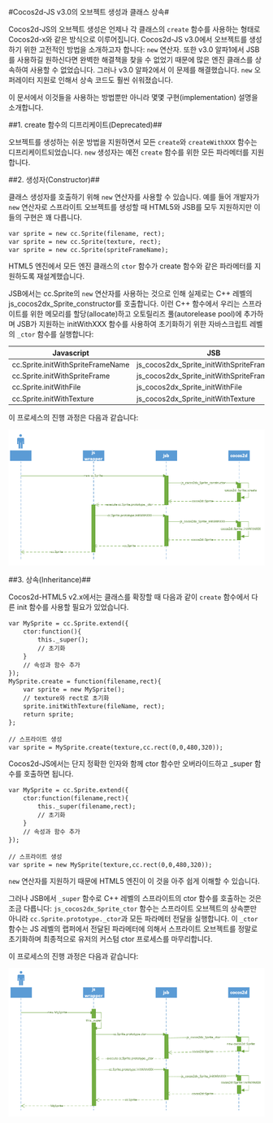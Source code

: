 #Cocos2d-JS v3.0의 오브젝트 생성과 클래스 상속#

Cocos2d-JS의 오브젝트 생성은 언제나 각 클래스의 `create` 함수를 사용하는 형태로 Cocos2d-x와 같은 방식으로 이루어집니다. Cocos2d-JS v3.0에서 오브젝트를 생성하기 위한 고전적인 방법을 소개하고자 합니다: `new` 연산자. 또한 v3.0 알파1에서 JSB를 사용하길 원하신다면 완벽한 해결책을 찾을 수 없었기 때문에 많은 엔진 클래스를 상속하여 사용할 수 없었습니다. 그러나 v3.0 알파2에서 이 문제를 해결했습니다. `new` 오퍼레이터 지원로 인해서 상속 코드도 훨씬 쉬워졌습니다.

이 문서에서 이것들을 사용하는 방법뿐만 아니라 몇몇 구현(implementation) 설명을 소개합니다.

##1. create 함수의 디프리케이트(Deprecated)##

오브젝트를 생성하는 쉬운 방법을 지원하면서 모든 `create`와 `createWithXXX` 함수는 디프리케이트되었습니다. `new` 생성자는 예전 `create` 함수를 위한 모든 파라메터를 지원합니다. 

##2. 생성자(Constructor)##

클래스 생성자를 호출하기 위해 `new` 연산자를 사용할 수 있습니다. 예를 들어 개발자가 `new` 연산자로 스프라이트 오브젝트를 생성할 때 HTML5와 JSB를 모두 지원하지만 이들의 구현은 꽤 다릅니다.

	var sprite = new cc.Sprite(filename, rect);
	var sprite = new cc.Sprite(texture, rect);
	var sprite = new cc.Sprite(spriteFrameName);

HTML5 엔진에서 모든 엔진 클래스의 `ctor` 함수가 create 함수와 같은 파라메터를 지원하도록 재설계했습니다.

JSB에서는 cc.Sprite의 `new` 연산자를 사용하는 것으로 인해 실제로는 C++ 레벨의 js\_cocos2dx\_Sprite\_constructor를 호출합니다. 이런 C++ 함수에서 우리는 스프라이트를 위한 메모리를 할당(allocate)하고 오토릴리즈 풀(autorelease pool)에 추가하며 JSB가 지원하는 initWithXXX 함수를 사용하여 초기화하기 위한 자바스크립트 레벨의 `_ctor` 함수를 실행합니다:

| Javascript | JSB | Cocos2d-x |
| ---------- |-----|-----------|              
| cc.Sprite.initWithSpriteFrameName | js_cocos2dx_Sprite_initWithSpriteFrameName | cocos2d::Sprite::initWithSpriteFrameName |
| cc.Sprite.initWithSpriteFrame | js_cocos2dx_Sprite_initWithSpriteFrame | cocos2d::Sprite::initWithSpriteFrame |
| cc.Sprite.initWithFile | js_cocos2dx_Sprite_initWithFile | cocos2d::Sprite::initWithFile |
| cc.Sprite.initWithTexture | js_cocos2dx_Sprite_initWithTexture | cocos2d::Sprite::initWithTexture |

이 프로세스의 진행 과정은 다음과 같습니다:

![](res/2.PNG)


##3. 상속(Inheritance)##

Cocos2d-HTML5 v2.x에서는 클래스를 확장할 때 다음과 같이 `create` 함수에서 다른 init 함수를 사용할 필요가 있었습니다.

	var MySprite = cc.Sprite.extend({
		ctor:function(){
			this._super();
			// 초기화
		}
		// 속성과 함수 추가
	});
	MySprite.create = function(filename,rect){
		var sprite = new MySprite();
		// texture와 rect로 초기화
		sprite.initWithTexture(fileName, rect);
		return sprite;
	};
    
    // 스프라이트 생성
    var sprite = MySprite.create(texture,cc.rect(0,0,480,320));
    
Cocos2d-JS에서는 단지 정확한 인자와 함께 ctor 함수만 오버라이드하고 _super 함수를 호출하면 됩니다.

	var MySprite = cc.Sprite.extend({
		ctor:function(filename,rect){
			this._super(filename,rect);
			// 초기화
		}
		// 속성과 함수 추가
	});
    
    // 스프라이트 생성
    var sprite = new MySprite(texture,cc.rect(0,0,480,320));

`new` 연산자를 지원하기 때문에 HTML5 엔진이 이 것을 아주 쉽게 이해할 수 있습니다.

그러나 JSB에서 `_super` 함수로 C++ 레벨의 스프라이트의 ctor 함수를 호출하는 것은 조금 다릅니다: `js_cocos2dx_Sprite_ctor` 함수는 스프라이트 오브젝트의 상속뿐만 아니라 `cc.Sprite.prototype._ctor`과 모든 파라메터 전달을 실행합니다. 이 `_ctor` 함수는 JS 레벨의 랩퍼에서 전달된 파라메터에 의해서 스프라이트 오브젝트를 정말로 초기화하며 최종적으로 유저의 커스텀 ctor 프로세스를 마무리합니다.

이 프로세스의 진행 과정은 다음과 같습니다:

![](res/3.PNG)
